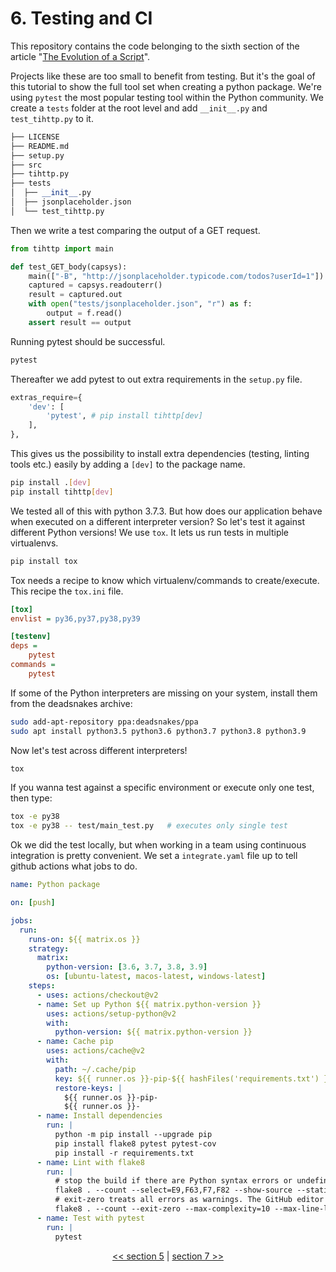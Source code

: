 # 6. Testing and CI

This repository contains the code belonging to the sixth section of the article "[The Evolution of a Script](https://the-coding-lab.com/posts/the-evolution-of-a-script/)".

Projects like these are too small to benefit from testing. But it's the goal of this tutorial to show the full tool set when creating a python package. We're using `pytest` the most popular testing tool within the Python community. We create a `tests` folder at the root level and add `__init__.py` and `test_tihttp.py` to it.

```python
├── LICENSE
├── README.md
├── setup.py
├── src
├── tihttp.py
├── tests
│  ├── __init__.py
│  ├── jsonplaceholder.json
│  └── test_tihttp.py
```

Then we write a test comparing the output of a GET request.

```python
from tihttp import main

def test_GET_body(capsys):
    main(["-B", "http://jsonplaceholder.typicode.com/todos?userId=1"])
    captured = capsys.readouterr()
    result = captured.out
    with open("tests/jsonplaceholder.json", "r") as f:
        output = f.read()
    assert result == output
```

Running pytest should be successful.

```bash
pytest
```

Thereafter we add pytest to out extra requirements in the `setup.py` file.

```python
extras_require={
    'dev': [
        'pytest', # pip install tihttp[dev]
    ],
},
```

This gives us the possibility to install extra dependencies (testing, linting tools etc.) easily by adding a `[dev]` to the package name.

```bash
pip install .[dev]
pip install tihttp[dev]
```

We tested all of this with python 3.7.3. But how does our application behave when executed on a different interpreter version? So let's test it against different Python versions! We use `tox`. It lets us run tests in multiple virtualenvs.

```bash
pip install tox
```

Tox needs a recipe to know which virtualenv/commands to create/execute. This recipe the `tox.ini` file.

```ini
[tox]
envlist = py36,py37,py38,py39

[testenv]
deps =
    pytest
commands =
    pytest
```

If some of the Python interpreters are missing on your system, install them from the deadsnakes archive:

```bash
sudo add-apt-repository ppa:deadsnakes/ppa
sudo apt install python3.5 python3.6 python3.7 python3.8 python3.9
```

Now let's test across different interpreters!

```bash
tox
```

If you wanna test against a specific environment or execute only one test, then type:

```bash
tox -e py38
tox -e py38 -- test/main_test.py   # executes only single test
```

Ok we did the test locally, but when working in a team using continuous integration is pretty convenient. We set a `integrate.yaml` file up to tell github actions what jobs to do. 

```yaml
name: Python package

on: [push]

jobs:
  run:
    runs-on: ${{ matrix.os }}
    strategy:
      matrix:
        python-version: [3.6, 3.7, 3.8, 3.9]
        os: [ubuntu-latest, macos-latest, windows-latest]
    steps:
      - uses: actions/checkout@v2
      - name: Set up Python ${{ matrix.python-version }}
        uses: actions/setup-python@v2
        with:
          python-version: ${{ matrix.python-version }}
      - name: Cache pip
        uses: actions/cache@v2
        with:
          path: ~/.cache/pip
          key: ${{ runner.os }}-pip-${{ hashFiles('requirements.txt') }}
          restore-keys: |
            ${{ runner.os }}-pip-
            ${{ runner.os }}-
      - name: Install dependencies
        run: |
          python -m pip install --upgrade pip
          pip install flake8 pytest pytest-cov
          pip install -r requirements.txt
      - name: Lint with flake8
        run: |
          # stop the build if there are Python syntax errors or undefined names
          flake8 . --count --select=E9,F63,F7,F82 --show-source --statistics
          # exit-zero treats all errors as warnings. The GitHub editor is 127 chars wide
          flake8 . --count --exit-zero --max-complexity=10 --max-line-length=127 --statistics
      - name: Test with pytest
        run: |
          pytest
```

<div>
<p align="center"><a href="https://github.com/NiklasTiede/tinyHTTPie/tree/5-Distributing-by-Setup-File"><< section 5</a> | <a href="https://github.com/NiklasTiede/tinyHTTPie/tree/7-Documentation">section 7 >></a> </p>
</div>

